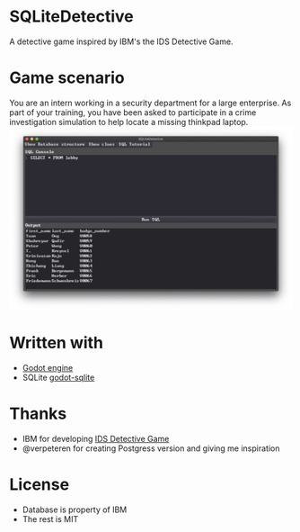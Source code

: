 # SQLiteDetective
A detective game inspired by IBM's the IDS Detective Game.

# Game scenario
You are an intern working in a security department for a large enterprise. As part of your training, you have been asked to participate in a crime investigation simulation to help locate a missing thinkpad laptop.
![Screenshot](/screenshots/Screenshot.png)

# Written with
* [Godot engine](https://github.com/godotengine/godot)
* SQLite [godot-sqlite](https://github.com/2shady4u/godot-sqlite)

# Thanks
* IBM for developing [IDS Detective Game](https://www.ibm.com/support/knowledgecenter/en/SSGU8G_11.50.0/com.ibm.virtapp.doc/TD_item3.htm)
* @verpeteren for creating Postgress version and giving me inspiration

# License
* Database is property of IBM
* The rest is MIT
